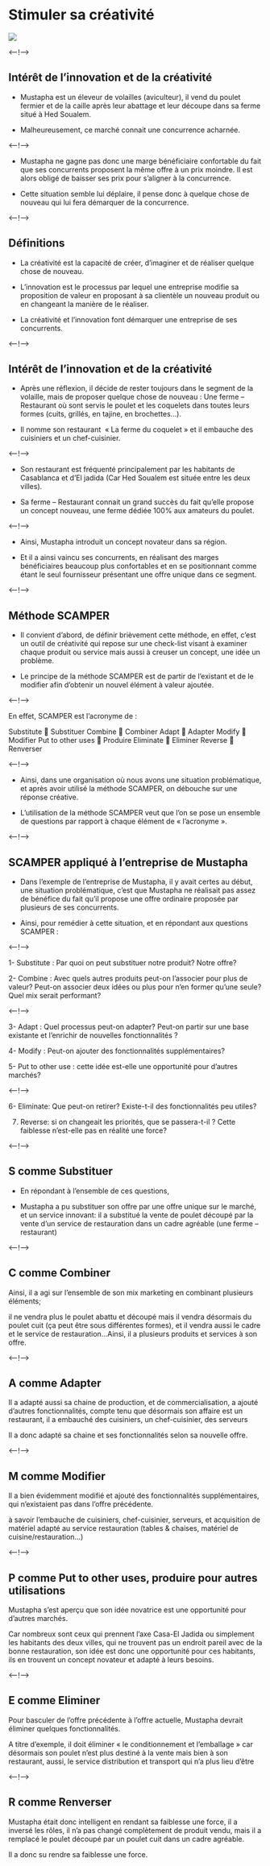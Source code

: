 # Stimuler sa créativité
![](http://douar.tech/dt_assets/session-2/slide-1.png)

<--!-->

## Intérêt de l’innovation et de la créativité

- Mustapha est un éleveur de volailles (aviculteur), il vend du poulet fermier et de la caille après leur abattage et leur découpe dans sa ferme situé à Hed Soualem.

- Malheureusement, ce marché connait une concurrence acharnée.

<--!-->

-  Mustapha ne gagne pas donc une marge bénéficiaire confortable du fait que ses concurrents proposent la même offre à un prix moindre. Il est alors obligé de baisser ses prix pour s’aligner à la concurrence.

- Cette situation semble lui déplaire, il pense donc à quelque chose de nouveau qui lui fera démarquer de la concurrence.

<--!-->

## Définitions

- La créativité est la capacité de créer, d’imaginer et de réaliser quelque chose de nouveau.

- L’innovation est le processus par lequel une entreprise modifie sa proposition de valeur en proposant à sa clientèle un nouveau produit ou en changeant la manière de le réaliser. 

- La créativité et l’innovation font démarquer une entreprise de ses concurrents.

<--!-->

## Intérêt de l’innovation et de la créativité

- Après une réflexion, il décide de rester toujours dans le segment de la volaille, mais de proposer quelque chose de nouveau : Une ferme – Restaurant où sont servis le poulet et les coquelets dans toutes leurs formes (cuits, grillés, en tajine, en brochettes…).

- Il nomme son restaurant  « La ferme du coquelet » et il embauche des cuisiniers et un chef-cuisinier. 

<--!-->

- Son restaurant est fréquenté principalement par les habitants de Casablanca et d’El jadida (Car Hed Soualem est située entre les deux villes).

- Sa ferme – Restaurant connait un grand succès du fait qu’elle propose un concept nouveau, une ferme dédiée 100% aux amateurs du poulet. 

<--!-->

- Ainsi, Mustapha introduit un concept novateur dans sa région.

- Et il a ainsi vaincu ses concurrents, en réalisant des marges bénéficiaires beaucoup plus confortables et en se positionnant comme étant le seul fournisseur présentant une offre unique dans ce segment.

<--!-->

## Méthode SCAMPER

- Il convient d’abord, de définir brièvement cette méthode, en effet, c’est un outil de créativité qui repose sur une check-list visant à examiner chaque produit ou service mais aussi à creuser un concept, une idée un problème.

- Le principe de la méthode SCAMPER est de partir de l’existant et de le modifier afin d’obtenir un nouvel élément à valeur ajoutée.

<--!-->

En effet, SCAMPER est l’acronyme de : 

Substitute  Substituer 
Combine  Combiner
Adapt  Adapter 
Modify  Modifier
Put to other uses  Produire
Eliminate  Eliminer 
Reverse  Renverser

<--!-->

- Ainsi, dans une organisation où nous avons une situation problématique, et après avoir utilisé la méthode SCAMPER, on débouche sur une réponse créative.

- L’utilisation de la méthode SCAMPER veut que l’on se pose un ensemble de questions par rapport à chaque élément de « l’acronyme ».

<--!-->

## SCAMPER appliqué à l’entreprise de Mustapha

- Dans l’exemple de l’entreprise de Mustapha, il y avait certes au début, une situation problématique, c’est que Mustapha ne réalisait pas assez de bénéfice du fait qu’il propose une offre ordinaire proposée par plusieurs de ses concurrents.

- Ainsi, pour remédier à cette situation, et en répondant aux questions SCAMPER : 

<--!-->

1- Substitute : Par quoi on peut substituer notre produit? Notre offre?

2- Combine : Avec quels autres produits peut-on l’associer pour plus de valeur? Peut-on associer deux idées ou plus pour n’en former qu’une seule? Quel mix serait performant?

<--!-->

3- Adapt : Quel processus peut-on adapter? Peut-on partir sur une base existante et l’enrichir de nouvelles fonctionnalités ?

4- Modify : Peut-on ajouter des fonctionnalités supplémentaires?

5- Put to other use : cette idée est-elle une opportunité pour d’autres marchés?

<--!-->

6- Eliminate:  Que peut-on retirer? Existe-t-il des fonctionnalités peu utiles? 

7) Reverse: si on changeait les priorités, que se passera-t-il ? Cette faiblesse n’est-elle pas en réalité une force?

<--!-->

## S comme Substituer

- En répondant à l’ensemble de ces questions,

- Mustapha a pu substituer son offre par une offre unique sur le marché, et un service innovant: il a substitué la vente de poulet découpé par la vente d’un service de restauration dans un cadre agréable (une ferme – restaurant)

<--!-->

## C comme Combiner

Ainsi, il a agi sur l’ensemble de son mix marketing en combinant plusieurs éléments; 

il ne vendra plus le poulet abattu et découpé mais il vendra désormais du poulet cuit (ça peut être sous différentes formes), et il vendra aussi le cadre et le service de restauration…Ainsi, il a plusieurs produits et  services à son offre. 

<--!-->

## A comme Adapter

Il a adapté aussi sa chaine de production, et de commercialisation, a ajouté d’autres fonctionnalités, compte tenu que désormais son affaire est un restaurant, il a embauché des cuisiniers, un chef-cuisinier, des serveurs

Il a donc adapté sa chaine et ses fonctionnalités selon sa nouvelle offre.

<--!-->

## M comme Modifier

Il a bien évidemment modifié et ajouté des fonctionnalités supplémentaires, qui n’existaient pas dans l’offre précédente. 

à savoir l’embauche de cuisiniers, chef-cuisinier, serveurs, et acquisition de matériel adapté au service restauration (tables & chaises, matériel de cuisine/restauration…)

<--!-->

## P comme Put to other uses, produire pour autres utilisations

Mustapha s’est aperçu que son idée novatrice est une opportunité pour d’autres marchés.

Car nombreux sont ceux qui prennent l’axe Casa-El Jadida ou simplement les habitants des deux villes, qui ne trouvent pas un endroit pareil avec de la bonne restauration, son idée est donc une opportunité pour ces habitants, ils en trouvent un concept novateur et adapté à leurs besoins.

<--!-->

## E comme Eliminer

Pour basculer de l’offre précédente à l’offre actuelle, Mustapha devrait éliminer quelques fonctionnalités.

A titre d’exemple, il doit éliminer « le conditionnement et l’emballage » car désormais son poulet n’est plus destiné à la vente mais bien à son restaurant, aussi, le service distribution et transport qui n’a plus lieu d’être

<--!-->

## R comme Renverser

Mustapha était donc intelligent en rendant sa faiblesse une force, il a inversé les rôles, il n’a pas changé complètement de produit vendu, mais il a remplacé le poulet découpé par un poulet cuit dans un cadre agréable.

Il a donc su rendre sa faiblesse une force.
